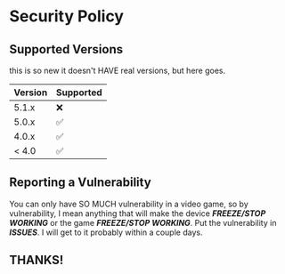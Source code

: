 # Security Policy

## Supported Versions

this is so new it doesn't HAVE real versions, but here goes.

| Version | Supported          |
| ------- | ------------------ |
| 5.1.x   | :x:                |
| 5.0.x   | :white_check_mark: |
| 4.0.x   | :white_check_mark: |
| < 4.0   | :white_check_mark: |

## Reporting a Vulnerability

You can only have SO MUCH vulnerability in a video game, so by vulnerability, I mean anything that will make the device ***FREEZE/STOP WORKING*** or the game ***FREEZE/STOP WORKING***. Put the vulnerability in ***ISSUES***. I will get to it probably within a couple days.
## THANKS!
